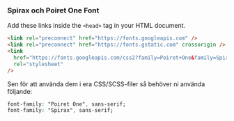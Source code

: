 ### Spirax och Poiret One Font

Add these links inside the `<head>` tag in your HTML document.

```html
<link rel="preconnect" href="https://fonts.googleapis.com" />
<link rel="preconnect" href="https://fonts.gstatic.com" crossorigin />
<link
  href="https://fonts.googleapis.com/css2?family=Poiret+One&family=Spirax&display=swap"
  rel="stylesheet"
/>
```

Sen för att använda dem i era CSS/SCSS-filer så behöver ni använda följande:

```css
font-family: "Poiret One", sans-serif;
font-family: "Spirax", sans-serif;
```
